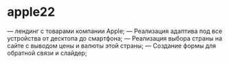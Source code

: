 # apple22
— лендинг с товарами компании Apple;
— Реализация адаптива под все устройства от десктопа до смартфона;
— Реализация выбора страны на сайте с выводом цены и валюты этой страны;
— Создание формы для обратной связи и слайдер;
